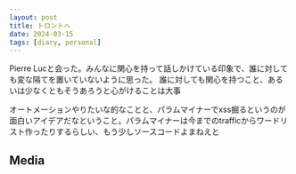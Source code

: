 ```yaml
---
layout: post
title: トロントへ
date: 2024-03-15
tags: [diary, personal]
---
```


Pierre Lucと会った。みんなに関心を持って話しかけている印象で、誰に対しても変な隔てを置いていないように思った。
誰に対しても関心を持つこと、あるいは少なくともそうあろうと心がけることは大事

オートメーションやりたいな的なことと、パラムマイナーでxss掘るというのが面白いアイデアだなということ。パラムマイナーは今までのtrafficからワードリスト作ったりするらしい、もう少しソースコードよまねえと

## Media

<div style="display: flex; flex-wrap: wrap; gap: 10px;"><img src="https://lh3.googleusercontent.com/lr/AAJ1LKc0EMmx3luKMXi0JFC8yJ2cae8isgMqEfLSj5Y4Gh5YIRB-mjkRWDWoi5optPEy96LEa1NzSP0kXGPwKsUO4DgmWWLUms_RWFOvL8ctIQzjDamDytt0W_rBElbUQ1YcUIDlF59HfRtQTQLnbiGWOORyVVZNZRJ76chDnrcVRMUdnYRkvheDKevD0cvEjDp0cy3wFGj3iqnUCTYWPNqk0QDhZbVv5yHKpmrt5LKR-IWfoHGCx8gTz8lau_etj21Rxxc_ic8B1BfGtaJ51LjWMo3yezaGaJJjY3Y4ee6Uji-sKzaRfWGNKuHZFNyLFbcuv8rfSG8osKVXskLXYReY5L8wwcsMmbb89XNRk7xVdrLtPXyYBDoxgOvOm9fU7J5Bf6UYEAGBxf_yOJUQ0Zm7YG6RTSGJXB6lB7ppG5ROtcIuDz5kEFtdqbp5MW7_jtPGeNmD5EYcRuFbsz0n1tcCRzY4GGdiox8cokh_UXOzIZv06hOqtIMctcSsFOAVfCpNdQ55b0f6gSD7FzO0t6kUCPgN-mqmL_HWeS7F2N9WEF3JR29sXclXFPwsituuqXZ6FR71rlxxRjLJd4jioSsX26ABnTGXtK4JzOj2u0lstWi8qjo7NqcYEq2F7ycUYQg2-J42dr9K9aRU775Rx3CeObUc4d2hcVicjquxNWih_i1v6HvXs7SlDowGjIoW5OL7W702y9O9pxwVbzqtTHn0cRc7WB6lv0wB3yIBkZqyJsWBYIAL0QZjxnKz-jeCE3bnvCqRkHyddo34O5xbQM5CekhVQLIxoPjja_cCIN8VMXdOCorrdnUJiQaME70yCP5oejkhUciHisFAyj0vUpy6hrfetz0CxPV0Uw5pipG53aQFU-bN5zakntFAiPH_nAn93M4avEEzEFXb4FZIEdWwkV0rhIWyCzOEyeO53doe88hQn_6PI66_wEkvp4BqKJo6POayn3vG3B4np531_wA9GyhtKaeFGQ" alt="" style="max-width: 100%; height: auto;"></div>
